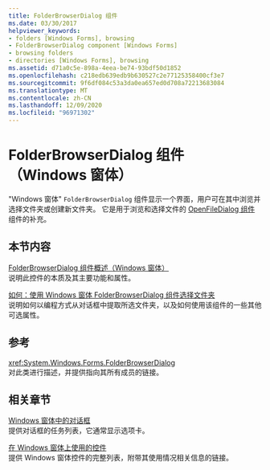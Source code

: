 ```yaml
---
title: FolderBrowserDialog 组件
ms.date: 03/30/2017
helpviewer_keywords:
- folders [Windows Forms], browsing
- FolderBrowserDialog component [Windows Forms]
- browsing folders
- directories [Windows Forms], browsing
ms.assetid: d71a0c5e-898a-4eea-be74-93bdf50d1852
ms.openlocfilehash: c218edb639edb9b630527c2e77125358400cf3e7
ms.sourcegitcommit: 9f6df084c53a3da0ea657ed0d708a72213683084
ms.translationtype: MT
ms.contentlocale: zh-CN
ms.lasthandoff: 12/09/2020
ms.locfileid: "96971302"
---
```

# <a name="folderbrowserdialog-component-windows-forms"></a>FolderBrowserDialog 组件（Windows 窗体）
"Windows 窗体" `FolderBrowserDialog` 组件显示一个界面，用户可在其中浏览并选择文件夹或创建新文件夹。 它是用于浏览和选择文件的 [OpenFileDialog 组件](openfiledialog-component-windows-forms.md) 组件的补充。  
  
## <a name="in-this-section"></a>本节内容  
 [FolderBrowserDialog 组件概述（Windows 窗体）](folderbrowserdialog-component-overview-windows-forms.md)  
 说明此控件的本质及其主要功能和属性。  
  
 [如何：使用 Windows 窗体 FolderBrowserDialog 组件选择文件夹](how-to-choose-folders-with-the-windows-forms-folderbrowserdialog-component.md)  
 说明如何以编程方式从对话框中提取所选文件夹，以及如何使用该组件的一些其他可选属性。  
  
## <a name="reference"></a>参考  
 <xref:System.Windows.Forms.FolderBrowserDialog>  
 对此类进行描述，并提供指向其所有成员的链接。  
  
## <a name="related-sections"></a>相关章节  
 [Windows 窗体中的对话框](../dialog-boxes-in-windows-forms.md)  
 提供对话框的任务列表，它通常显示选项卡。  
  
 [在 Windows 窗体上使用的控件](controls-to-use-on-windows-forms.md)  
 提供 Windows 窗体控件的完整列表，附带其使用情况相关信息的链接。
